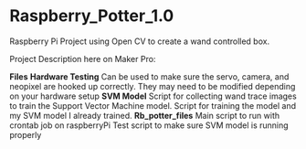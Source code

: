 # Raspberry_Potter_1.0
 Raspberry Pi Project using Open CV to create a wand controlled box. 

Project Description here on Maker Pro:

**Files**
**Hardware Testing**
Can be used to make sure the servo, camera, and neopixel are hooked up correctly. They may need to be modified depending on your hardware setup
**SVM Model**
Script for collecting wand trace images to train the Support Vector Machine model. Script for training the model and my SVM model I already trained.
**Rb_potter_files**
Main script to run with crontab job on raspberryPi
Test script to make sure SVM model is running properly
